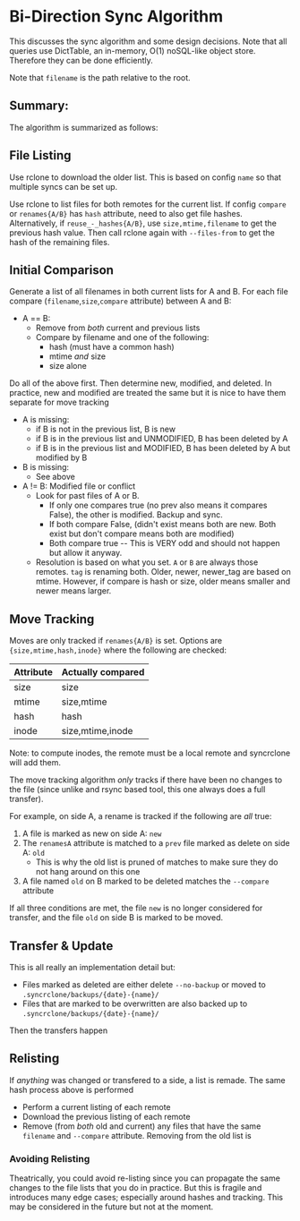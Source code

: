 # Bi-Direction Sync Algorithm

This discusses the sync algorithm and some design decisions. Note that all queries use DictTable, an in-memory, O(1) noSQL-like object store. Therefore they can be done efficiently.

Note that `filename` is the path relative to the root.

## Summary:

The algorithm is summarized as follows:

## File Listing

Use rclone to download the older list. This is based on config `name` so that multiple syncs can be set up. 

Use rclone to list files for both remotes for the current list. If config `compare` or `renames{A/B}` has `hash` attribute, need to also get file hashes. Alternatively, if `reuse_-_hashes{A/B}`, use `size,mtime,filename` to get the previous hash value. Then call rclone again with `--files-from` to get the hash of the remaining files.

## Initial Comparison

Generate a list of all filenames in both current lists for A and B. For each file compare (`filename`,`size`,`compare` attribute) between A and B:

* A == B: 
	* Remove from *both* current and previous lists
	* Compare by filename and one of the following:
	    * hash (must have a common hash)
	    * mtime *and* size
	    * size alone

Do all of the above first. Then determine new, modified, and deleted. In practice, new and modified are treated the same but it is nice to have them separate for move tracking

* A is missing:
	* if B is not in the previous list, B is new
	* if B is in the previous list and UNMODIFIED, B has been deleted by A
	* if B is in the previous list and MODIFIED, B has been deleted by A but modified by B
* B is missing:
	* See above
* A != B: Modified file or conflict
    * Look for past files of A or B. 
        * If only one compares true (no prev also means it compares False), the other is modified. Backup and sync. 
        * If both compare False, (didn't exist means both are new. Both exist but don't compare means both are modified)
        * Both compare true -- This is VERY odd and should not happen but allow it anyway.
    * Resolution is based on what you set. `A` or `B` are always those remotes. `tag` is renaming both. Older, newer, newer_tag are based on mtime. However, if compare is hash or size, older means smaller and newer means larger.
    
## Move Tracking

Moves are only tracked if `renames{A/B}` is set. Options are `{size,mtime,hash,inode}` where the following are checked:

| Attribute | Actually compared |
|-----------|-------------------|
| size      | size              |
| mtime     | size,mtime        |
| hash      | hash              |
| inode     | size,mtime,inode  |

Note: to compute inodes, the remote must be a local remote and syncrclone will add them.

The move tracking algorithm *only* tracks if there have been no changes to the file (since unlike and rsync based tool, this one always does a full transfer). 

For example, on side A, a rename is tracked if the following are *all* true:

1. A file is marked as new on side A: `new`
2. The `renamesA` attribute is matched to a `prev` file marked as delete on side A: `old`
    * This is why the old list is pruned of matches to make sure they do not hang around on this one
3. A file named `old` on B marked to be deleted matches the `--compare` attribute

If all three conditions are met, the file `new` is no longer considered for transfer, and the file `old` on side B is marked to be moved.

## Transfer & Update

This is all really an implementation detail but:

* Files marked as deleted are either delete `--no-backup` or moved to `.syncrclone/backups/{date}-{name}/`
* Files that are marked to be overwritten are also backed up to `.syncrclone/backups/{date}-{name}/`

Then the transfers happen

## Relisting

If *anything* was changed or transfered to a side, a list is remade. The same hash process above is performed

* Perform a current listing of each remote
* Download the previous listing of each remote
* Remove (from *both* old and current) any files that have the same `filename` and `--compare` attribute. Removing from the old list is

### Avoiding Relisting

Theatrically, you could avoid re-listing since you can propagate the same changes to the file lists that you do in practice. But this is fragile and introduces many edge cases; especially around hashes and tracking. This may be considered in the future but not at the moment.

